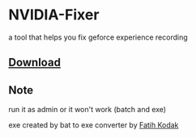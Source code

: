 # NVIDIA-Fixer
a tool that helps you fix geforce experience recording

## [Download](https://github.com/CVFireDragon/NVIDIA-Fixer/releases)

## Note
run it as admin or it won't work (batch and exe)

exe created by bat to exe converter by [Fatih Kodak](https://github.com/99fk)

